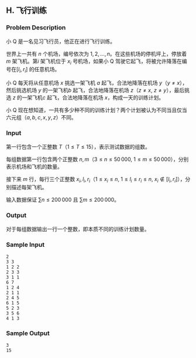 ## H. 飞行训练

### Problem Description

小 Q 是一名见习飞行员，他正在进行飞行训练。

世界上一共有 $n$ 个机场，编号依次为 $1,2,\dots,n$。在这些机场的停机坪上，停放着 $m$ 架飞机。第$i$ 架飞机位于 $x_i$ 号机场，如果小 Q
驾驶它起飞，将被允许降落在编号在$[l_i,r_i]$ 的任意机场。

小 Q 每天将从任意机场 $x$ 挑选一架飞机 $a$ 起飞，合法地降落在机场 $y$（$y\neq x$），然后挑选机场 $y$ 的一架飞机$b$ 起飞，合法地降落在机场 $z$（$z\neq x$, $z\neq y$），最后挑选 $z$ 的一架飞机$c$ 起飞，合法地降落在机场 $x$，构成一天的训练计划。

小 Q
现在想知道，一共有多少种不同的训练计划？两个计划被认为不同当且仅当六元组（$a,b,c,x,y,z$）不同。

### Input

第一行包含一个正整数 $T$（$1\leq T\leq 15$），表示测试数据的组数。

每组数据第一行包含两个正整数 $n,m$（$3\leq n\leq 50\,000$, $1\leq m\leq 50\,000$），分别表示机场和飞机的数量。

接下来 $m$ 行，每行三个正整数 $x_i,l_i,r_i$（$1\leq x_i\leq n$, $1\leq l_i\leq r_i\leq n$, $x_i\notin[l_i,r_i]$），分别描述每架飞机。

输入数据保证 $\sum n\leq 200\,000$ 且 $\sum m\leq 200\,000$。

### Output

对于每组数据输出一行一个整数，即本质不同的训练计划数量。

### Sample Input

```plain
2
3 3
1 2 2
2 3 3
3 1 1
6 7
1 2 4
2 1 1
2 4 5
6 1 5
5 2 3
3 5 6
4 1 3
```

### Sample Output

```plain
3
15
```

